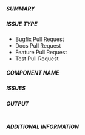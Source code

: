 ##### SUMMARY
<!--- Describe the change below, including rationale and design decisions -->

<!--- HINT: Include "Fixes #000" if you are fixing an existing issue -->

##### ISSUE TYPE
<!--- Pick one below and delete the rest -->
- Bugfix Pull Request
- Docs Pull Request
- Feature Pull Request
- Test Pull Request

##### COMPONENT NAME
<!--- Write the short name of the module, plugin, task or feature below -->

##### ISSUES
<!--- List the issues addressed or fixed by this PR below, if any -->

##### OUTPUT
<!--- Paste the functionality test result below -->
```paste below

```

##### ADDITIONAL INFORMATION
<!--- Include additional information to help people understand the change here -->
<!--- A step-by-step reproduction of the problem is helpful if there is no related issue -->

<!--- Paste verbatim command output below, e.g. before and after your change -->
```paste below

```